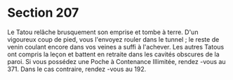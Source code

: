 # Section 207

Le Tatou relâche brusquement son emprise et tombe à terre. D'un
vigoureux coup de pied, vous l'envoyez rouler dans le tunnel ; le
reste de venin coulant encore dans vos veines a suffi à l'achever.
Les autres Tatous ont compris la leçon et battent en retraite dans
les cavités obscures de la paroi. Si vous possédez une Poche à
Contenance Illimitée, rendez -vous au  371. Dans le cas contraire,
rendez -vous au  192.
